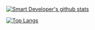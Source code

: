 [![Smart Developer's github stats](https://github-readme-stats.vercel.app/api?username=smart-dev30&count_private=true&hide=contribs,issues,prs)](https://github.com/anuraghazra/github-readme-stats)

[![Top Langs](https://github-readme-stats.vercel.app/api/top-langs/?username=smart-dev30)](https://github.com/anuraghazra/github-readme-stats)